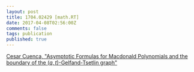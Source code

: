 ```yaml
---
layout: post
title: 1704.02429 [math.RT]
date: 2017-04-08T02:56:00Z
comments: false
tags: publication
published: true
---
```


[Cesar Cuenca, "Asymptotic Formulas for Macdonald Polynomials and the boundary of the  $(q, t)$-Gelfand-Tsetlin graph"](http://arxiv.org/abs/1704.02429v1)

